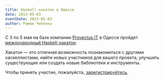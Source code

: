 ```yaml
---
title: Haskell-хакатон в Одессе
date: 2013-05-03
eventDate: 2013-05-03
author: Роман Чепляка
---
```


С 3 по 5 мая на базе компании [Provectus IT][pro] в Одессе пройдет
[международный Haskell-хакатон][odhac].

Хакатон — это отличная возможность познакомиться с другими хаскеллистами, найти
новых участников для вашего проекта, улучшить существующие или
создать новые библиотеки и инструменты.

Чтобы принять участие, пожалуйста, [зарегистрируйтесь](http://bit.ly/OdHacReg).

[pro]: http://www.provectus-it.com/
[odhac]: http://www.haskell.org/haskellwiki/OdHac
